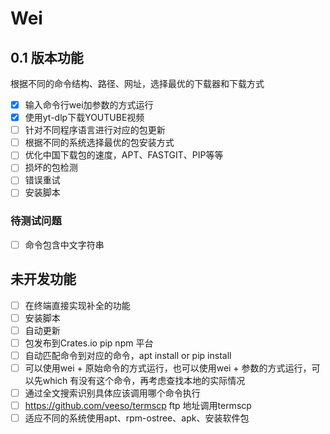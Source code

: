 # Wei

## 0.1 版本功能

根据不同的命令结构、路径、网址，选择最优的下载器和下载方式

- [x] 输入命令行wei加参数的方式运行
- [x] 使用yt-dlp下载YOUTUBE视频
- [ ] 针对不同程序语言进行对应的包更新
- [ ] 根据不同的系统选择最优的包安装方式
- [ ] 优化中国下载包的速度，APT、FASTGIT、PIP等等
- [ ] 损坏的包检测
- [ ] 错误重试
- [ ] 安装脚本

### 待测试问题

- [ ] 命令包含中文字符串

## 未开发功能

- [ ] 在终端直接实现补全的功能
- [ ] 安装脚本
- [ ] 自动更新
- [ ] 包发布到Crates.io pip npm 平台
- [ ] 自动匹配命令到对应的命令，apt install or pip install
- [ ] 可以使用wei + 原始命令的方式运行，也可以使用wei + 参数的方式运行，可以先which 有没有这个命令，再考虑查找本地的实际情况
- [ ] 通过全文搜索识别具体应该调用哪个命令执行
- [ ] https://github.com/veeso/termscp ftp 地址调用termscp
- [ ] 适应不同的系统使用apt、rpm-ostree、apk、安装软件包
